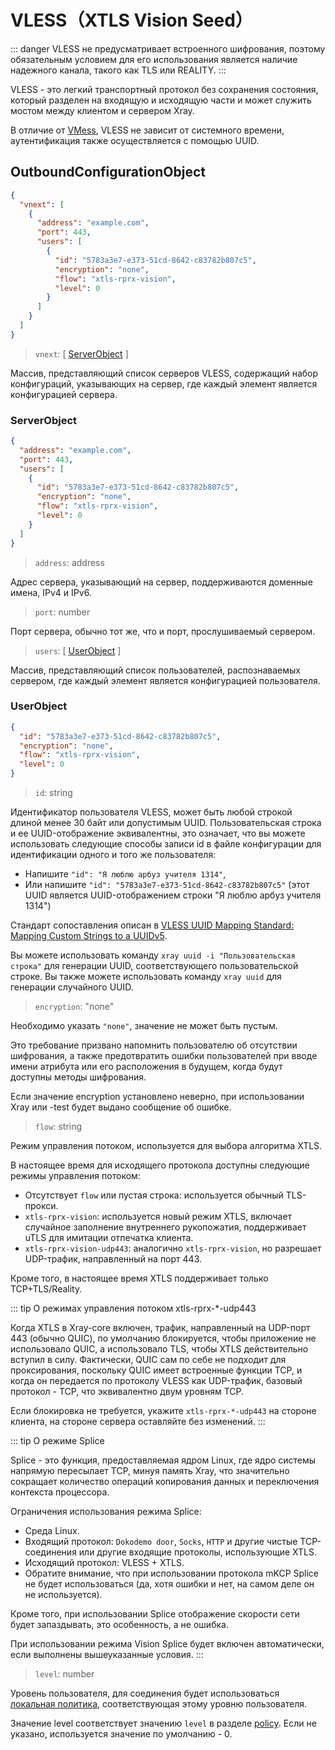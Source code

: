 # VLESS（XTLS Vision Seed）

::: danger
VLESS не предусматривает встроенного шифрования, поэтому обязательным условием для его использования является наличие надежного канала, такого как TLS или REALITY.
:::

VLESS - это легкий транспортный протокол без сохранения состояния, который разделен на входящую и исходящую части и может служить мостом между клиентом и сервером Xray.

В отличие от [VMess](./vmess.md), VLESS не зависит от системного времени, аутентификация также осуществляется с помощью UUID.


## OutboundConfigurationObject

```json
{
  "vnext": [
    {
      "address": "example.com",
      "port": 443,
      "users": [
        {
          "id": "5783a3e7-e373-51cd-8642-c83782b807c5",
          "encryption": "none",
          "flow": "xtls-rprx-vision",
          "level": 0
        }
      ]
    }
  ]
}
```

> `vnext`: \[ [ServerObject](#serverobject) \]

Массив, представляющий список серверов VLESS, содержащий набор конфигураций, указывающих на сервер, где каждый элемент является конфигурацией сервера.

### ServerObject

```json
{
  "address": "example.com",
  "port": 443,
  "users": [
    {
      "id": "5783a3e7-e373-51cd-8642-c83782b807c5",
      "encryption": "none",
      "flow": "xtls-rprx-vision",
      "level": 0
    }
  ]
}
```

> `address`: address

Адрес сервера, указывающий на сервер, поддерживаются доменные имена, IPv4 и IPv6.

> `port`: number

Порт сервера, обычно тот же, что и порт, прослушиваемый сервером.

> `users`: \[ [UserObject](#userobject) \]

Массив, представляющий список пользователей, распознаваемых сервером, где каждый элемент является конфигурацией пользователя.

### UserObject

```json
{
  "id": "5783a3e7-e373-51cd-8642-c83782b807c5",
  "encryption": "none",
  "flow": "xtls-rprx-vision",
  "level": 0
}
```

> `id`: string

Идентификатор пользователя VLESS, может быть любой строкой длиной менее 30 байт или допустимым UUID.
Пользовательская строка и ее UUID-отображение эквивалентны, это означает, что вы можете использовать следующие способы записи id в файле конфигурации для идентификации одного и того же пользователя:

- Напишите `"id": "Я люблю арбуз учителя 1314"`,
- Или напишите `"id": "5783a3e7-e373-51cd-8642-c83782b807c5"` (этот UUID является UUID-отображением строки "Я люблю арбуз учителя 1314")

Стандарт сопоставления описан в [VLESS UUID Mapping Standard: Mapping Custom Strings to a UUIDv5](https://github.com/XTLS/Xray-core/issues/158).

Вы можете использовать команду `xray uuid -i "Пользовательская строка"` для генерации UUID, соответствующего пользовательской строке. Вы также можете использовать команду `xray uuid` для генерации случайного UUID.

> `encryption`: "none"

Необходимо указать `"none"`, значение не может быть пустым.

Это требование призвано напомнить пользователю об отсутствии шифрования, а также предотвратить ошибки пользователей при вводе имени атрибута или его расположения в будущем, когда будут доступны методы шифрования.

Если значение encryption установлено неверно, при использовании Xray или -test будет выдано сообщение об ошибке.

> `flow`: string

Режим управления потоком, используется для выбора алгоритма XTLS.

В настоящее время для исходящего протокола доступны следующие режимы управления потоком:

- Отсутствует `flow` или пустая строка: используется обычный TLS-прокси.
- `xtls-rprx-vision`: используется новый режим XTLS, включает случайное заполнение внутреннего рукопожатия, поддерживает uTLS для имитации отпечатка клиента.
- `xtls-rprx-vision-udp443`: аналогично `xtls-rprx-vision`, но разрешает UDP-трафик, направленный на порт 443.

Кроме того, в настоящее время XTLS поддерживает только TCP+TLS/Reality.

<!-- prettier-ignore -->
::: tip О режимах управления потоком xtls-rprx-*-udp443

Когда XTLS в Xray-core включен, трафик, направленный на UDP-порт 443 (обычно QUIC), по умолчанию блокируется, чтобы приложение не использовало QUIC, а использовало TLS, чтобы XTLS действительно вступил в силу. Фактически, QUIC сам по себе не подходит для проксирования, поскольку QUIC имеет встроенные функции TCP, и когда он передается по протоколу VLESS как UDP-трафик, базовый протокол - TCP, что эквивалентно двум уровням TCP.

Если блокировка не требуется, укажите `xtls-rprx-*-udp443` на стороне клиента, на стороне сервера оставляйте без изменений.
:::

::: tip О режиме Splice

Splice - это функция, предоставляемая ядром Linux, где ядро системы напрямую пересылает TCP, минуя память Xray, что значительно сокращает количество операций копирования данных и переключения контекста процессора.

Ограничения использования режима Splice:

- Среда Linux.
- Входящий протокол: `Dokodemo door`, `Socks`, `HTTP` и другие чистые TCP-соединения или другие входящие протоколы, использующие XTLS.
- Исходящий протокол: VLESS + XTLS.
- Обратите внимание, что при использовании протокола mKCP Splice не будет использоваться (да, хотя ошибки и нет, на самом деле он не используется).

Кроме того, при использовании Splice отображение скорости сети будет запаздывать, это особенность, а не ошибка.

При использовании режима Vision Splice будет включен автоматически, если выполнены вышеуказанные условия.
:::

> `level`: number

Уровень пользователя, для соединения будет использоваться [локальная политика](../policy.md#levelpolicyobject), соответствующая этому уровню пользователя.

Значение level соответствует значению `level` в разделе [policy](../policy.md#policyobject). Если не указано, используется значение по умолчанию - 0.


